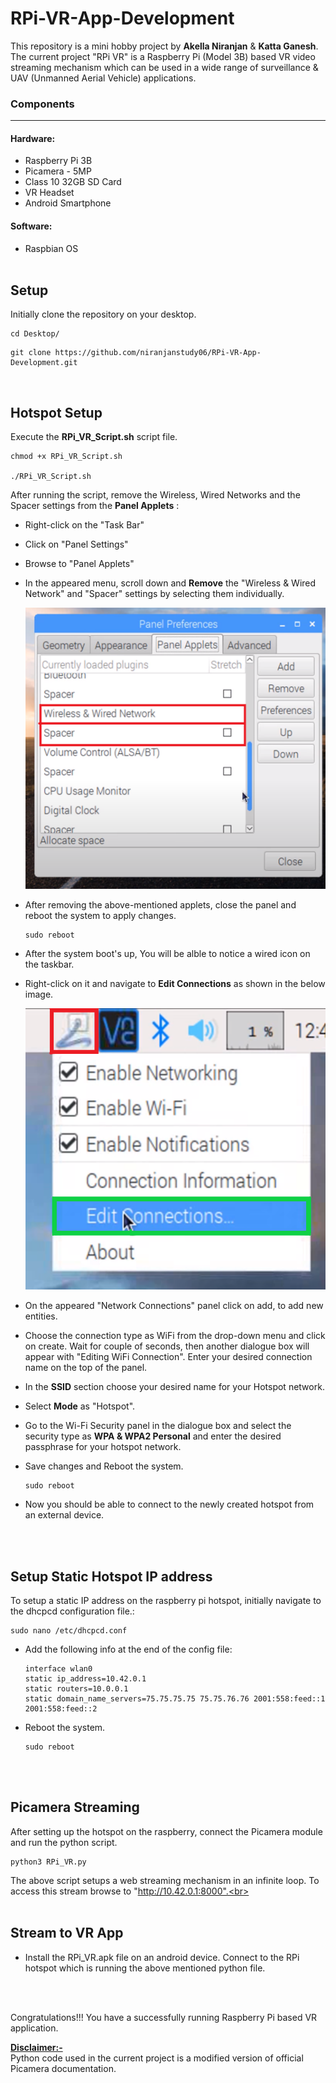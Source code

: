 # RPi-VR-App-Development
This repository is a mini hobby project by **Akella Niranjan** & **Katta Ganesh**.<br>
The current project "RPi VR" is a Raspberry Pi (Model 3B) based VR video streaming mechanism which can be used in a wide range of surveillance & UAV (Unmanned Aerial Vehicle) applications.

### Components<hr>
#### Hardware:
-  Raspberry Pi 3B
-  Picamera - 5MP
-  Class 10 32GB SD Card
-  VR Headset
-  Android Smartphone

#### Software:
- Raspbian OS
<br><br>

## Setup
Initially clone the repository on your desktop.

~~~ 
cd Desktop/ 
~~~
~~~ 
git clone https://github.com/niranjanstudy06/RPi-VR-App-Development.git 
~~~ 
<br>

## Hotspot Setup

Execute the **RPi_VR_Script.sh** script file.
~~~ 
chmod +x RPi_VR_Script.sh

./RPi_VR_Script.sh
~~~ 
After running the script, remove the Wireless, Wired Networks and the Spacer settings from the **Panel Applets** :
- Right-click on the "Task Bar"
- Click on "Panel Settings"
- Browse to "Panel Applets"
- In the appeared menu, scroll down and **Remove** the "Wireless & Wired Network" and "Spacer" settings by selecting them individually.

    <img src="Images/Wifi&Spacer_Deletion.png" width="500" height="450"><br>
- After removing the above-mentioned applets, close the panel and reboot the system to apply changes.
  ~~~ 
  sudo reboot
  ~~~

- After the system boot's up, You will be alble to notice a wired icon on the taskbar.
- Right-click on it and navigate to **Edit Connections** as shown in the below image.

    <img src="Images/Settingup_Hotspot.png" width="500" height="450">

- On the appeared "Network Connections" panel click on add, to add new entities.
- Choose the connection type as WiFi from the drop-down menu and click on create. Wait for couple of seconds, then another dialogue box will appear with "Editing WiFi Connection". Enter your desired connection name on the top of the panel.
- In the **SSID** section choose your desired name for your Hotspot network.
- Select **Mode** as "Hotspot".
- Go to the Wi-Fi Security panel in the dialogue box and select the security type as **WPA & WPA2 Personal** and enter the desired passphrase for your hotspot network.
- Save changes and Reboot the system.
    ~~~ 
    sudo reboot 
    ~~~

- Now you should be able to connect to the newly created hotspot from an external device.

<br><br>

## Setup Static Hotspot IP address

To setup a static IP address on the raspberry pi hotspot, initially navigate to the dhcpcd configuration file.:

~~~
sudo nano /etc/dhcpcd.conf
~~~
- Add the following info at the end of the config file:
    ~~~
    interface wlan0
    static ip_address=10.42.0.1
    static routers=10.0.0.1
    static domain_name_servers=75.75.75.75 75.75.76.76 2001:558:feed::1 2001:558:feed::2
    ~~~
- Reboot the system.
    ~~~
    sudo reboot
    ~~~
<br><br>

## Picamera Streaming

After setting up the hotspot on the raspberry, connect the Picamera module and run the python script.

~~~
python3 RPi_VR.py
~~~
The above script setups a web streaming mechanism in an infinite loop. To access this stream browse to "http://10.42.0.1:8000".<br><br><br>


## Stream to VR App

- Install the RPi_VR.apk file on an android device. Connect to the RPi hotspot which is running the above mentioned python file.
<br>
<br>

Congratulations!!! You have a successfully running Raspberry Pi based VR application.

<ins>**Disclaimer:-**</ins> <br>
Python code used in the current project is a modified version of official Picamera documentation.



